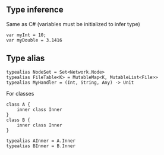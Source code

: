 ## Type inference
Same as C# (variables must be initialized to infer type)
```
var myInt = 10;
var myDouble = 3.1416
```

## Type alias
```
typealias NodeSet = Set<Network.Node>
typealias FileTable<K> = MutableMap<K, MutableList<File>>
typealias MyHandler = (Int, String, Any) -> Unit
```
For classes
```
class A {
    inner class Inner
}
class B {
    inner class Inner
}

typealias AInner = A.Inner
typealias BInner = B.Inner
```
